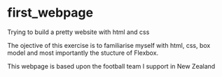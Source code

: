 # first_webpage
Trying to build a pretty website with html and css

The ojective of this exercise is to familiarise myself with html, css, box model and most importantly the stucture of Flexbox.

This webpage is based upon the football team I support in New Zealand
